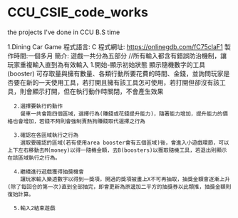 # CCU_CSIE_code_works
the projects I've done in CCU B.S time



1.Dining Car Game
程式語言: C
程式網址: https://onlinegdb.com/fC75claF1
製作時間:一個多月
簡介:  遊戲一共分為五部分  //所有輸入都含有錯誤防治機制，讓玩家重複輸入直到為有效輸入
      1.開始-顯示初始狀態
          顯示隨機數字的工具(booster) 可存取量與擁有數量、各類行動所要花費的時間、金錢，並詢問玩家是否要在新的一天使用工具，若打開且擁有該工具怎可使用，若打開但卻沒有該工具，則會顯示打開，但在執行動作時關閉，不會產生效果
                        
      2.選擇要執行的動作
        餐車一共會跑四個區域，選擇行為(賺錢或花錢提升能力)，隨著能力增加，提升能力的價格也會增加，若錢不夠則會強制賣熱狗賺錢取代選擇之行為
        
      3.確認在各區域執行之行為
        選取要確認的區域(若有使用area booster會有五個區域)後，會進入小遊戲環節，可以上下左右移動去M(money)以得一隨機金額，去B(boosters)以獲取隨機工具，若退出則顯示在該區域執行之行為。  
      
      4.繼續進行遊戲獲得抽獎機會
        讓玩家輸入樂透數字以得到一獎項，開過的獎項被畫上X不可再抽取，抽獎金額會逐漸上升(除了每回合的第一次)直到全部抽完，即會更新為原邊加二平方的抽獎券以此類推，抽獎金額則復始計算。
      
      5.輸入2結束遊戲







